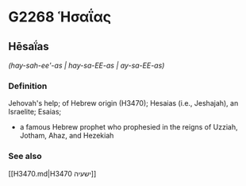 # G2268 Ἡσαΐας

## Hēsaḯas

_(hay-sah-ee'-as | hay-sa-EE-as | ay-sa-EE-as)_

### Definition

Jehovah's help; of Hebrew origin (H3470); Hesaias (i.e., Jeshajah), an Israelite; Esaias; 

- a famous Hebrew prophet who prophesied in the reigns of Uzziah, Jotham, Ahaz, and Hezekiah

### See also

[[H3470.md|H3470 ישעיה]]
